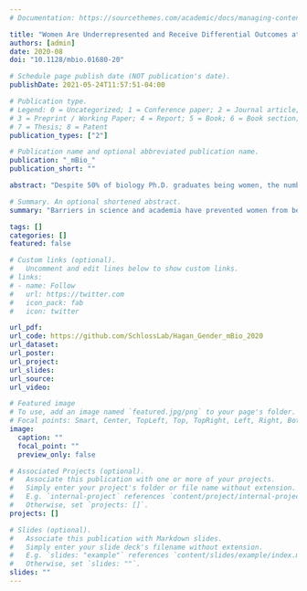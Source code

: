 ```yaml
---
# Documentation: https://sourcethemes.com/academic/docs/managing-content/

title: "Women Are Underrepresented and Receive Differential Outcomes at ASM Journals: a Six-Year Retrospective Analysis"
authors: [admin]
date: 2020-08
doi: "10.1128/mbio.01680-20"

# Schedule page publish date (NOT publication's date).
publishDate: 2021-05-24T11:57:51-04:00

# Publication type.
# Legend: 0 = Uncategorized; 1 = Conference paper; 2 = Journal article;
# 3 = Preprint / Working Paper; 4 = Report; 5 = Book; 6 = Book section;
# 7 = Thesis; 8 = Patent
publication_types: ["2"]

# Publication name and optional abbreviated publication name.
publication: "_mBio_"
publication_short: ""

abstract: "Despite 50% of biology Ph.D. graduates being women, the number of women that advance in academia decreases at each level (e.g., from graduate to postdoctorate to tenure track). Recently, scientific societies and publishers have begun examining internal submissions data to evaluate representation and evaluation of women in their peer review processes; however, representation and attitudes differ by scientific field, and to date, no studies have investigated academic publishing in the field of microbiology. Using manuscripts submitted between January 2012 and August 2018 to the 15 journals published by the American Society for Microbiology (ASM), we describe the representation of women at ASM journals and the outcomes of their manuscripts. Senior women authors at ASM journals were underrepresented compared to global and society estimates of microbiology researchers. Additionally, manuscripts submitted by corresponding authors that were women received more negative outcomes than those submitted by men. These negative outcomes were somewhat mediated by whether or not the corresponding author was based in the United States and by the type of institution for United States-based authors. Nonetheless, the pattern for women corresponding authors to receive more negative outcomes on their submitted manuscripts held. We conclude with suggestions to improve the representation of women and decrease structural penalties against women."

# Summary. An optional shortened abstract.
summary: "Barriers in science and academia have prevented women from becoming researchers and experts that are viewed as equivalent to their colleagues who are men. We evaluated the participation and success of women researchers at ASM journals to better understand their success in the field of microbiology. We found that women are underrepresented as expert scientists at ASM journals. This is, in part, due to a combination of both low submissions from senior women authors and more negative outcomes on submitted manuscripts for women compared to men."

tags: []
categories: []
featured: false

# Custom links (optional).
#   Uncomment and edit lines below to show custom links.
# links:
# - name: Follow
#   url: https://twitter.com
#   icon_pack: fab
#   icon: twitter

url_pdf:
url_code: https://github.com/SchlossLab/Hagan_Gender_mBio_2020
url_dataset:
url_poster:
url_project:
url_slides:
url_source:
url_video:

# Featured image
# To use, add an image named `featured.jpg/png` to your page's folder. 
# Focal points: Smart, Center, TopLeft, Top, TopRight, Left, Right, BottomLeft, Bottom, BottomRight.
image:
  caption: ""
  focal_point: ""
  preview_only: false

# Associated Projects (optional).
#   Associate this publication with one or more of your projects.
#   Simply enter your project's folder or file name without extension.
#   E.g. `internal-project` references `content/project/internal-project/index.md`.
#   Otherwise, set `projects: []`.
projects: []

# Slides (optional).
#   Associate this publication with Markdown slides.
#   Simply enter your slide deck's filename without extension.
#   E.g. `slides: "example"` references `content/slides/example/index.md`.
#   Otherwise, set `slides: ""`.
slides: ""
---
```

